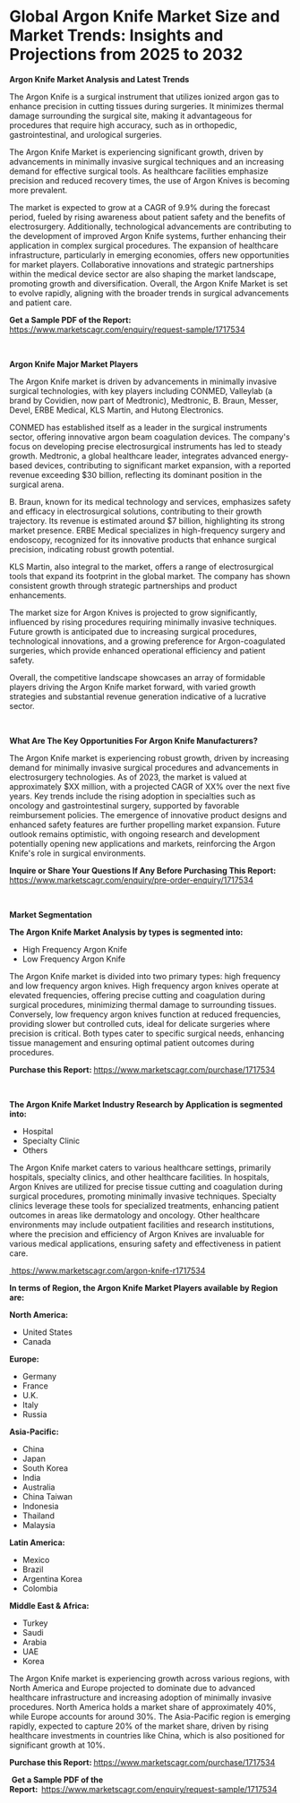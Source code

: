 <p><h1>Global Argon Knife Market Size and Market Trends: Insights and Projections from 2025 to 2032</h1></p><p><strong>Argon Knife Market Analysis and Latest Trends</strong></p>
<p><p>The Argon Knife is a surgical instrument that utilizes ionized argon gas to enhance precision in cutting tissues during surgeries. It minimizes thermal damage surrounding the surgical site, making it advantageous for procedures that require high accuracy, such as in orthopedic, gastrointestinal, and urological surgeries. </p><p>The Argon Knife Market is experiencing significant growth, driven by advancements in minimally invasive surgical techniques and an increasing demand for effective surgical tools. As healthcare facilities emphasize precision and reduced recovery times, the use of Argon Knives is becoming more prevalent. </p><p>The market is expected to grow at a CAGR of 9.9% during the forecast period, fueled by rising awareness about patient safety and the benefits of electrosurgery. Additionally, technological advancements are contributing to the development of improved Argon Knife systems, further enhancing their application in complex surgical procedures. The expansion of healthcare infrastructure, particularly in emerging economies, offers new opportunities for market players. Collaborative innovations and strategic partnerships within the medical device sector are also shaping the market landscape, promoting growth and diversification. Overall, the Argon Knife Market is set to evolve rapidly, aligning with the broader trends in surgical advancements and patient care.</p></p>
<p><strong>Get a Sample PDF of the Report:&nbsp;</strong> <a href="https://www.marketscagr.com/enquiry/request-sample/1717534?utm_campaign=2892&utm_medium=2&utm_source=Github&utm_content=ia&utm_term=13042025&utm_id=argon-knife">https://www.marketscagr.com/enquiry/request-sample/1717534</a></p>
<p>&nbsp;</p>
<p><strong>Argon Knife Major Market Players</strong></p>
<p><p>The Argon Knife market is driven by advancements in minimally invasive surgical technologies, with key players including CONMED, Valleylab (a brand by Covidien, now part of Medtronic), Medtronic, B. Braun, Messer, Devel, ERBE Medical, KLS Martin, and Hutong Electronics. </p><p>CONMED has established itself as a leader in the surgical instruments sector, offering innovative argon beam coagulation devices. The company's focus on developing precise electrosurgical instruments has led to steady growth. Medtronic, a global healthcare leader, integrates advanced energy-based devices, contributing to significant market expansion, with a reported revenue exceeding $30 billion, reflecting its dominant position in the surgical arena.</p><p>B. Braun, known for its medical technology and services, emphasizes safety and efficacy in electrosurgical solutions, contributing to their growth trajectory. Its revenue is estimated around $7 billion, highlighting its strong market presence. ERBE Medical specializes in high-frequency surgery and endoscopy, recognized for its innovative products that enhance surgical precision, indicating robust growth potential.</p><p>KLS Martin, also integral to the market, offers a range of electrosurgical tools that expand its footprint in the global market. The company has shown consistent growth through strategic partnerships and product enhancements.</p><p>The market size for Argon Knives is projected to grow significantly, influenced by rising procedures requiring minimally invasive techniques. Future growth is anticipated due to increasing surgical procedures, technological innovations, and a growing preference for Argon-coagulated surgeries, which provide enhanced operational efficiency and patient safety.</p><p>Overall, the competitive landscape showcases an array of formidable players driving the Argon Knife market forward, with varied growth strategies and substantial revenue generation indicative of a lucrative sector.</p></p>
<p>&nbsp;</p>
<p><strong>What Are The Key Opportunities For Argon Knife Manufacturers?</strong></p>
<p><p>The Argon Knife market is experiencing robust growth, driven by increasing demand for minimally invasive surgical procedures and advancements in electrosurgery technologies. As of 2023, the market is valued at approximately $XX million, with a projected CAGR of XX% over the next five years. Key trends include the rising adoption in specialties such as oncology and gastrointestinal surgery, supported by favorable reimbursement policies. The emergence of innovative product designs and enhanced safety features are further propelling market expansion. Future outlook remains optimistic, with ongoing research and development potentially opening new applications and markets, reinforcing the Argon Knife's role in surgical environments.</p></p>
<p><strong>Inquire or Share Your Questions If Any Before Purchasing This Report:</strong> <a href="https://www.marketscagr.com/enquiry/pre-order-enquiry/1717534?utm_campaign=2892&utm_medium=2&utm_source=Github&utm_content=ia&utm_term=13042025&utm_id=argon-knife">https://www.marketscagr.com/enquiry/pre-order-enquiry/1717534</a></p>
<p>&nbsp;</p>
<p><strong>Market Segmentation</strong></p>
<p><strong>The Argon Knife Market Analysis by types is segmented into:</strong></p>
<p><ul><li>High Frequency Argon Knife</li><li>Low Frequency Argon Knife</li></ul></p>
<p><p>The Argon Knife market is divided into two primary types: high frequency and low frequency argon knives. High frequency argon knives operate at elevated frequencies, offering precise cutting and coagulation during surgical procedures, minimizing thermal damage to surrounding tissues. Conversely, low frequency argon knives function at reduced frequencies, providing slower but controlled cuts, ideal for delicate surgeries where precision is critical. Both types cater to specific surgical needs, enhancing tissue management and ensuring optimal patient outcomes during procedures.</p></p>
<p><strong>Purchase this Report:&nbsp;</strong><a href="https://www.marketscagr.com/purchase/1717534?utm_campaign=2892&utm_medium=2&utm_source=Github&utm_content=ia&utm_term=13042025&utm_id=argon-knife">https://www.marketscagr.com/purchase/1717534</a></p>
<p>&nbsp;</p>
<p><strong>The Argon Knife Market Industry Research by Application is segmented into:</strong></p>
<p><ul><li>Hospital</li><li>Specialty Clinic</li><li>Others</li></ul></p>
<p><p>The Argon Knife market caters to various healthcare settings, primarily hospitals, specialty clinics, and other healthcare facilities. In hospitals, Argon Knives are utilized for precise tissue cutting and coagulation during surgical procedures, promoting minimally invasive techniques. Specialty clinics leverage these tools for specialized treatments, enhancing patient outcomes in areas like dermatology and oncology. Other healthcare environments may include outpatient facilities and research institutions, where the precision and efficiency of Argon Knives are invaluable for various medical applications, ensuring safety and effectiveness in patient care.</p></p>
<p><a href="https://www.marketscagr.com/argon-knife-r1717534?utm_campaign=2892&utm_medium=2&utm_source=Github&utm_content=ia&utm_term=13042025&utm_id=argon-knife">&nbsp;https://www.marketscagr.com/argon-knife-r1717534</a></p>
<p><strong>In terms of Region, the Argon Knife Market Players available by Region are:</strong></p>
<p>
    <p> <strong> North America: </strong>
        <ul>
            <li>United States</li>
            <li>Canada</li>
        </ul>
        </p> 
    <p> <strong> Europe: </strong>
        <ul>
            <li>Germany</li>
            <li>France</li>
            <li>U.K.</li>
            <li>Italy</li>
            <li>Russia</li>
        </ul>
        </p> 
    <p> <strong> Asia-Pacific: </strong>
        <ul>
            <li>China</li>
            <li>Japan</li>
            <li>South Korea</li>
            <li>India</li>
            <li>Australia</li>
            <li>China Taiwan</li>
            <li>Indonesia</li>
            <li>Thailand</li>
            <li>Malaysia</li>
        </ul>
        </p> 
    <p> <strong> Latin America: </strong>
        <ul>
            <li>Mexico</li>
            <li>Brazil</li>
            <li>Argentina Korea</li>
            <li>Colombia</li>
        </ul>
        </p> 
    <p> <strong> Middle East & Africa: </strong>
        <ul>
            <li>Turkey</li>
            <li>Saudi</li>
            <li>Arabia</li>
            <li>UAE</li>
            <li>Korea</li>
        </ul>
    </p>
    </p>
<p><p>The Argon Knife market is experiencing growth across various regions, with North America and Europe projected to dominate due to advanced healthcare infrastructure and increasing adoption of minimally invasive procedures. North America holds a market share of approximately 40%, while Europe accounts for around 30%. The Asia-Pacific region is emerging rapidly, expected to capture 20% of the market share, driven by rising healthcare investments in countries like China, which is also positioned for significant growth at 10%.</p></p>
<p><strong>Purchase this Report: </strong><a href="https://www.marketscagr.com/purchase/1717534?utm_campaign=2892&utm_medium=2&utm_source=Github&utm_content=ia&utm_term=13042025&utm_id=argon-knife">https://www.marketscagr.com/purchase/1717534</a></p>
<p>&nbsp;<strong>Get a Sample PDF of the Report:&nbsp;&nbsp;</strong><a href="https://www.marketscagr.com/enquiry/request-sample/1717534?utm_campaign=2892&utm_medium=2&utm_source=Github&utm_content=ia&utm_term=13042025&utm_id=argon-knife">https://www.marketscagr.com/enquiry/request-sample/1717534</a></p>
<p><strong></strong></p>
<p><p></p><p></p><p></p></p>